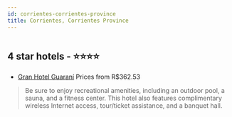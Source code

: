 ```yaml
---
id: corrientes-corrientes-province
title: Corrientes, Corrientes Province
---
```


<center><img src="https://novo-hu.s3.amazonaws.com/reservas/ota/prod/hotel/486070/gran-hotel-guarani-001_20180720175741.jpg" alt="" /></center>


##  4 star hotels - ⭐️⭐️⭐️⭐️

-    [Gran Hotel Guaraní](https://us.hurb.com/hotels/corrientes/gran-hotel-guarani-JNP-JP919850?cmp=18055) Prices from R$362.53
   > Be sure to enjoy recreational amenities, including an outdoor pool, a sauna, and a fitness center. This hotel also features complimentary wireless Internet access, tour/ticket assistance, and a banquet hall.

